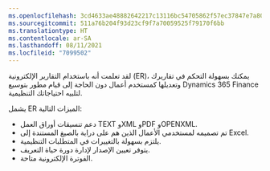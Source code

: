 ```yaml
---
ms.openlocfilehash: 3cd4633ae48882642217c13116bc54705862f57ec37847e7a8076f6afcf1a93a
ms.sourcegitcommit: 511a76b204f93d23cf9f7a70059525f79170f6bb
ms.translationtype: HT
ms.contentlocale: ar-SA
ms.lasthandoff: 08/11/2021
ms.locfileid: "7099502"
---
```

لقد تعلمت أنه باستخدام التقارير الإلكترونية (ER)، يمكنك بسهولة التحكم في تقاريرك وتعديلها كمستخدم أعمال دون الحاجة إلى قيام مطور بتوسيع Dynamics 365 Finance لتلبيه احتياجاتك التنظيمية.

يشمل ER الميزات التالية:

-   دعم تنسيقات أوراق العمل TEXT وXML وPDF وOPENXML.
-   تم تصميمه لمستخدمي الأعمال الذين هم على دراية بالصيغ المستندة إلى Excel.
-   يلتزم بسهولة بالتغييرات في المتطلبات التنظيمية.
-   يتوفر تعيين الإصدار لإدارة دورة حياة التعريف.
-   الفوترة الإلكترونية متاحة.


